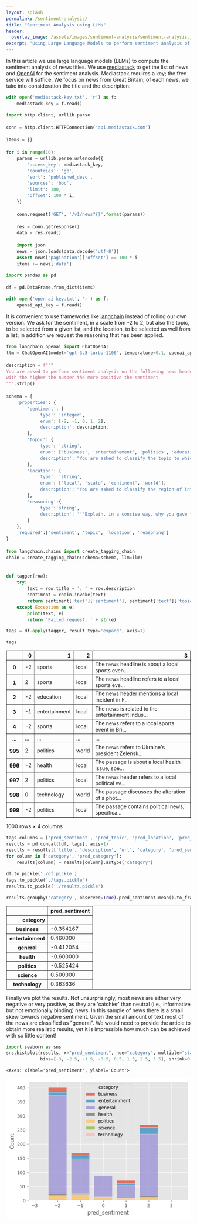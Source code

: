 ```yaml
---
layout: splash
permalink: /sentiment-analysis/
title: "Sentiment Analysis using LLMs"
header:
  overlay_image: /assets/images/sentiment-analysis/sentiment-analysis.jpeg
excerpt: "Using Large Language Models to perform sentiment analysis of the news"
---
```


In this article we use large language models (LLMs) to compute the sentiment analysis of news titles. We use [mediastack](https://mediastack.com) to get the list of news and [OpenAI](https:/www.openai.com) for the sentiment analysis. Mediastack requires a key; the free service will suffice. We focus on news from Great Britain; of each news, we take into consideration the title and the description.


```python
with open('mediastack-key.txt', 'r') as f:
    mediastack_key = f.read()
```


```python
import http.client, urllib.parse
 
conn = http.client.HTTPConnection('api.mediastack.com')
 
items = []

for i in range(10):
    params = urllib.parse.urlencode({
        'access_key': mediastack_key,
        'countries': 'gb',
        'sort': 'published_desc',
        'sources': 'bbc',
        'limit': 100,
        'offset': 100 * i,
    })
    
    conn.request('GET', '/v1/news?{}'.format(params))
    
    res = conn.getresponse()
    data = res.read()

    import json
    news = json.loads(data.decode('utf-8'))
    assert news['pagination']['offset'] == 100 * i
    items += news['data']
```


```python
import pandas as pd

df = pd.DataFrame.from_dict(items)
```


```python
with open('open-ai-key.txt', 'r') as f:
    openai_api_key = f.read()
```

It is convenient to use frameworks like [langchain](https://www.langchain.com/) instead of rolling our own version. We ask for the sentiment, in a scale from -2 to 2, but also the topic, to be selected from a given list, and the location, to be selected as well from a list; in addition we request the reasoning that has been applied.


```python
from langchain_openai import ChatOpenAI
llm = ChatOpenAI(model='gpt-3.5-turbo-1106', temperature=0.1, openai_api_key=openai_api_key) 

description = f"""
You are asked to perform sentiment analysis on the following news header from the BBC website, \
with the higher the number the more positive the sentiment
""".strip()

schema = {
    'properties': {
        'sentiment': {
            'type': 'integer', 
            'enum': [-2, -1, 0, 1, 2], 
            'description': description,
        },
        'topic': {
            'type': 'string',
            'enum': ['business', 'entertainement', 'politics', 'education', 'sports', 'technology', 'health'],
            'description': "You are asked to classify the topic to which the news header refers to",
        },
        'location': {
            'type': 'string',
            'enum': ['local', 'state', 'continent', 'world'],
            'description': "You are asked to classify the region of interest of the news header",
        },
        'reasoning':{
            'type':'string', 
            'description': '''Explain, in a concise way, why you gave that particular tag to the news. If you can't complete the request, say why.'''
        }
    },
    'required':['sentiment', 'topic', 'location', 'reasoning']
}

from langchain.chains import create_tagging_chain 
chain = create_tagging_chain(schema=schema, llm=llm)  


def tagger(row): 
    try: 
        text = row.title + '. ' + row.description
        sentiment = chain.invoke(text)
        return sentiment['text']['sentiment'], sentiment['text']['topic'], sentiment['text']['location'], sentiment['text']['reasoning']
    except Exception as e:
        print(text, e)
        return 'Failed request: ' + str(e) 
```


```python
tags = df.apply(tagger, result_type='expand', axis=1)
```


```python
tags
```




<div>
<style scoped>
    .dataframe tbody tr th:only-of-type {
        vertical-align: middle;
    }

    .dataframe tbody tr th {
        vertical-align: top;
    }

    .dataframe thead th {
        text-align: right;
    }
</style>
<table border="1" class="dataframe">
  <thead>
    <tr style="text-align: right;">
      <th></th>
      <th>0</th>
      <th>1</th>
      <th>2</th>
      <th>3</th>
    </tr>
  </thead>
  <tbody>
    <tr>
      <th>0</th>
      <td>-2</td>
      <td>sports</td>
      <td>local</td>
      <td>The news headline is about a local sports even...</td>
    </tr>
    <tr>
      <th>1</th>
      <td>2</td>
      <td>sports</td>
      <td>local</td>
      <td>The news headline refers to a local sports eve...</td>
    </tr>
    <tr>
      <th>2</th>
      <td>-2</td>
      <td>education</td>
      <td>local</td>
      <td>The news header mentions a local incident in F...</td>
    </tr>
    <tr>
      <th>3</th>
      <td>-1</td>
      <td>entertainment</td>
      <td>local</td>
      <td>The news is related to the entertainment indus...</td>
    </tr>
    <tr>
      <th>4</th>
      <td>-2</td>
      <td>sports</td>
      <td>local</td>
      <td>The news refers to a local sports event in Bri...</td>
    </tr>
    <tr>
      <th>...</th>
      <td>...</td>
      <td>...</td>
      <td>...</td>
      <td>...</td>
    </tr>
    <tr>
      <th>995</th>
      <td>2</td>
      <td>politics</td>
      <td>world</td>
      <td>The news refers to Ukraine's president Zelensk...</td>
    </tr>
    <tr>
      <th>996</th>
      <td>-2</td>
      <td>health</td>
      <td>local</td>
      <td>The passage is about a local health issue, spe...</td>
    </tr>
    <tr>
      <th>997</th>
      <td>2</td>
      <td>politics</td>
      <td>local</td>
      <td>The news header refers to a local political ev...</td>
    </tr>
    <tr>
      <th>998</th>
      <td>0</td>
      <td>technology</td>
      <td>world</td>
      <td>The passage discusses the alteration of a phot...</td>
    </tr>
    <tr>
      <th>999</th>
      <td>-2</td>
      <td>politics</td>
      <td>local</td>
      <td>The passage contains political news, specifica...</td>
    </tr>
  </tbody>
</table>
<p>1000 rows × 4 columns</p>
</div>




```python
tags.columns = ['pred_sentiment', 'pred_topic', 'pred_location', 'pred_reason']
results = pd.concat([df, tags], axis=1)
results = results[['title', 'description', 'url', 'category', 'pred_sentiment', 'pred_category', 'pred_location', 'pred_reason']]
for column in ['category', 'pred_category']:
    results[column] = results[column].astype('category')
```


```python
df.to_pickle('./df.pickle')
tags.to_pickle('./tags.pickle')
results.to_pickle('./results.pickle')
```


```python
results.groupby('category', observed=True).pred_sentiment.mean().to_frame()
```


<div>
<style scoped>
    .dataframe tbody tr th:only-of-type {
        vertical-align: middle;
    }

    .dataframe tbody tr th {
        vertical-align: top;
    }

    .dataframe thead th {
        text-align: right;
    }
</style>
<table border="1" class="dataframe">
  <thead>
    <tr style="text-align: right;">
      <th></th>
      <th>pred_sentiment</th>
    </tr>
    <tr>
      <th>category</th>
      <th></th>
    </tr>
  </thead>
  <tbody>
    <tr>
      <th>business</th>
      <td>-0.354167</td>
    </tr>
    <tr>
      <th>entertainment</th>
      <td>0.460000</td>
    </tr>
    <tr>
      <th>general</th>
      <td>-0.412054</td>
    </tr>
    <tr>
      <th>health</th>
      <td>-0.600000</td>
    </tr>
    <tr>
      <th>politics</th>
      <td>-0.525424</td>
    </tr>
    <tr>
      <th>science</th>
      <td>0.500000</td>
    </tr>
    <tr>
      <th>technology</th>
      <td>0.363636</td>
    </tr>
  </tbody>
</table>
</div>


Finally we plot the results. Not unsurprisingly, most news are either very negative or very positive, as they are 'catchier' than neutral (i.e., informative but not emotionally binding) news. In this sample of news there is a small skew towards negative sentiment. Given the small amount of text most of the news are classified as "general". We would need to provide the article to obtain more realistic results, yet it is impressible how much can be achieved with so little content!


```python
import seaborn as sns 
sns.histplot(results, x="pred_sentiment", hue="category", multiple="stack",
             bins=[-3, -2.5, -1.5, -0.5, 0.5, 1.5, 2.5, 3.5], shrink=0.8)
```




    <Axes: xlabel='pred_sentiment', ylabel='Count'>




    
![png](/assets/images/sentiment-analysis/sentiment-analysis-1.png)
    

